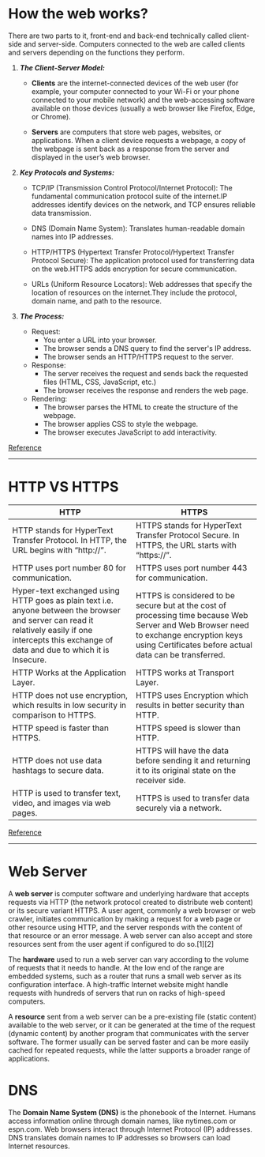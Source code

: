 # How the web works?

There are two parts to it, front-end and back-end technically called client-side and server-side. Computers connected to the web are called clients and servers depending on the functions they perform.


1. ***The Client-Server Model:***

   - **Clients** are the internet-connected devices of the web user (for example, your computer connected to your Wi-Fi or your phone connected to your mobile network) and the web-accessing software available on those devices (usually a web browser like Firefox, Edge, or Chrome).

    - **Servers** are computers that store web pages, websites, or applications. When a client device requests a webpage, a copy of the webpage is sent back as a response from the server and displayed in the user’s web browser.

2. ***Key Protocols and Systems:***
   - TCP/IP (Transmission Control Protocol/Internet Protocol): The fundamental communication protocol suite of the internet.IP addresses identify devices on the network, and TCP ensures reliable data transmission.

   - DNS (Domain Name System): Translates human-readable domain names into IP addresses.

   - HTTP/HTTPS (Hypertext Transfer Protocol/Hypertext Transfer Protocol Secure): The application protocol used for transferring data on the web.HTTPS adds encryption for secure communication.

   - URLs (Uniform Resource Locators): Web addresses that specify the location of resources on the internet.They include the protocol, domain name, and path to the resource.

3. ***The Process:***
   - Request: 
       - You enter a URL into your browser.   
       - The browser sends a DNS query to find the server's IP address.   
       - The browser sends an HTTP/HTTPS request to the server.
    - Response:
       - The server receives the request and sends back the requested files (HTML, CSS, JavaScript, etc.)
       - The browser receives the response and renders the web page.   
    - Rendering:
       - The browser parses the HTML to create the structure of the webpage. 
       - The browser applies CSS to style the webpage.
       - The browser executes JavaScript to add interactivity.

  [Reference](https://developer.mozilla.org/en-US/docs/Learn_web_development/Getting_started/Web_standards/How_the_web_works)

---
   
# HTTP VS HTTPS


| HTTP                                                             | HTTPS                                                            |
|------------------------------------------------------------------|------------------------------------------------------------------|
| HTTP stands for HyperText Transfer Protocol. In HTTP, the URL begins with “http://”. | HTTPS stands for HyperText Transfer Protocol Secure. In HTTPS, the URL starts with “https://”. |
| HTTP uses port number 80 for communication.                      | HTTPS uses port number 443 for communication.                    |
| Hyper-text exchanged using HTTP goes as plain text i.e. anyone between the browser and server can read it relatively easily if one intercepts this exchange of data and due to which it is Insecure. | HTTPS is considered to be secure but at the cost of processing time because Web Server and Web Browser need to exchange encryption keys using Certificates before actual data can be transferred. |
| HTTP Works at the Application Layer.                             | HTTPS works at Transport Layer.                                  |
| HTTP does not use encryption, which results in low security in comparison to HTTPS. | HTTPS uses Encryption which results in better security than HTTP. |
| HTTP speed is faster than HTTPS.                                 | HTTPS speed is slower than HTTP.                                 |
| HTTP does not use data hashtags to secure data.                  | HTTPS will have the data before sending it and returning it to its original state on the receiver side. |
| HTTP is used to transfer text, video, and images via web pages.  | HTTPS is used to transfer data securely via a network.           |


[Reference](https://www.geeksforgeeks.org/difference-between-http-and-https/)

---

# Web Server

A **web server** is computer software and underlying hardware that accepts requests via HTTP (the network protocol created to distribute web content) or its secure variant HTTPS. A user agent, commonly a web browser or web crawler, initiates communication by making a request for a web page or other resource using HTTP, and the server responds with the content of that resource or an error message. A web server can also accept and store resources sent from the user agent if configured to do so.[1][2]

The **hardware** used to run a web server can vary according to the volume of requests that it needs to handle. At the low end of the range are embedded systems, such as a router that runs a small web server as its configuration interface. A high-traffic Internet website might handle requests with hundreds of servers that run on racks of high-speed computers.

A **resource** sent from a web server can be a pre-existing file (static content) available to the web server, or it can be generated at the time of the request (dynamic content) by another program that communicates with the server software. The former usually can be served faster and can be more easily cached for repeated requests, while the latter supports a broader range of applications.


# DNS

The **Domain Name System (DNS)** is the phonebook of the Internet. Humans access information online through domain names, like nytimes.com or espn.com. Web browsers interact through Internet Protocol (IP) addresses. DNS translates domain names to IP addresses so browsers can load Internet resources.
